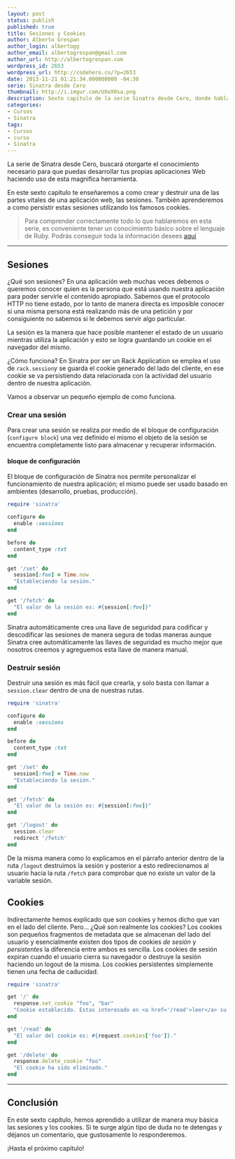 ```yaml
---
layout: post
status: publish
published: true
title: Sesiones y Cookies
author: Alberto Grespan
author_login: albertogg
author_email: albertogrespan@gmail.com
author_url: http://albertogrespan.com
wordpress_id: 2653
wordpress_url: http://codehero.co/?p=2653
date: 2013-11-21 01:21:34.000000000 -04:30
serie: Sinatra desde Cero
thumbnail: http://i.imgur.com/UXeX0sa.png
description: Sexto capítulo de la serie Sinatra desde Cero, donde hablamos sobre sesiones y cookies, componentes fundamentales de una aplicación web.
categories:
- Cursos
- Sinatra
tags:
- Cursos
- curso
- Sinatra
---
```

<p>La serie de Sinatra desde Cero, buscará otorgarte el conocimiento necesario para que puedas desarrollar tus propias aplicaciones Web haciendo uso de esta magnifica herramienta.</p>

<p>En este sexto capítulo te enseñaremos a como crear y destruir una de las partes vitales de una aplicación web, las sesiones. También aprenderemos a como persistir estas sesiones utilizando los famosos cookies.</p>

<blockquote>
  <p>Para comprender correctamente todo lo que hablaremos en esta serie, es conveniente tener un conocimiento básico sobre el lenguaje de Ruby. Podrás conseguir toda la información desees <a href="http://codehero.co/category/tutoriales/ruby/">aquí</a></p>
</blockquote>

<hr />

<h2>Sesiones</h2>

<p>¿Qué son sesiones? En una aplicación web muchas veces debemos o queremos conocer quien es la persona que está usando nuestra aplicación para poder servirle el contenido apropiado. Sabemos que el protocolo HTTP no tiene estado, por lo tanto de manera directa es imposible conocer si una misma persona está realizando más de una petición y por consiguiente no sabemos si le debemos servir algo particular.</p>

<p>La sesión es la manera que hace posible mantener el estado de un usuario mientras utiliza la aplicación y esto se logra guardando un cookie en el navegador del mismo.</p>

<p>¿Cómo funciona? En Sinatra por ser un Rack Application se emplea el uso de <code>rack.session</code>y se guarda el cookie generado del lado del cliente, en ese cookie se va persistiendo data relacionada con la actividad del usuario dentro de nuestra aplicación.</p>

<p>Vamos a observar un pequeño ejemplo de como funciona.</p>

<h3>Crear una sesión</h3>

<p>Para crear una sesión se realiza por medio de el bloque de configuración (<code>configure block</code>) una vez definido el mismo el objeto de la sesión se encuentra completamente listo para almacenar y recuperar información.</p>

<h4>bloque de configuración</h4>

<p>El bloque de configuración de Sinatra nos permite personalizar el funcionamiento de nuestra aplicación; el mismo puede ser usado basado en ambientes (desarrollo, pruebas, producción).</p>

```ruby
require 'sinatra'

configure do
  enable :sessions
end

before do
  content_type :txt
end

get '/set' do
  session[:foo] = Time.now
  "Estableciendo la sesión."
end

get '/fetch' do
  "El valor de la sesión es: #{session[:foo]}"
end
```

<p>Sinatra automáticamente crea una llave de seguridad para codificar y descodificar las sesiones de manera segura de todas maneras aunque Sinatra cree automáticamente las llaves de seguridad es mucho mejor que nosotros creemos y agreguemos esta llave de manera manual.</p>

<h3>Destruir sesión</h3>

<p>Destruir una sesión es más fácil que crearla, y solo basta con llamar a <code>session.clear</code> dentro de una de nuestras rutas.</p>

```ruby
require 'sinatra'

configure do
  enable :sessions
end

before do
  content_type :txt
end

get '/set' do
  session[:foo] = Time.now
  "Estableciendo la sesión."
end

get '/fetch' do
  "El valor de la sesión es: #{session[:foo]}"
end

get '/logout' do
  session.clear
  redirect '/fetch'
end
```

<p>De la misma manera como lo explicamos en el párrafo anterior dentro de la ruta <code>/logout</code> destruimos la sesión y posterior a esto redirecionamos al usuario hacia la ruta <code>/fetch</code> para comprobar que no existe un valor de la variable sesión.</p>

<h2>Cookies</h2>

<p>Indirectamente hemos explicado que son cookies y hemos dicho que van en el lado del cliente. Pero… ¿Qué son realmente los cookies? Los cookies son pequeños fragmentos de metadata que se almacenan del lado del usuario y esencialmente existen dos tipos de cookies <em>de sesión</em> y <em>persistentes</em> la diferencia entre ambos es sencilla. Los cookies de sesión expiran cuando el usuario cierra su navegador o destruye la sesión haciendo un logout de la misma. Los cookies persistentes simplemente tienen una fecha de caducidad.</p>

```ruby
require 'sinatra'

get '/' do
  response.set_cookie "foo", "bar"
  "Cookie establecido. Estas interesado en <a href='/read'>leer</a> su valor?"
end

get '/read' do
  "El valor del cookie es: #{request.cookies['foo']}."
end

get '/delete' do
  response.delete_cookie "foo"
  "El cookie ha sido eliminado."
end
```

<hr />

<h2>Conclusión</h2>

<p>En este sexto capítulo, hemos aprendido a utilizar de manera muy básica las sesiones y los cookies. Si te surge algún tipo de duda no te detengas y déjanos un comentario, que gustosamente lo responderemos.</p>

<p>¡Hasta el próximo capítulo!</p>

